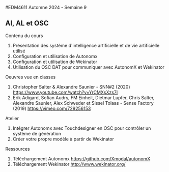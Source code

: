 #EDM4611 Automne 2024 - Semaine 9 
## AI, AL et OSC 

Contenu du cours 
1. Présentation des système d'intelligence artificielle et de vie artificielle utilisé
2. Configuration et utilisation de Autonomx
3. Configuration et utilisation de Wekinator 
4. Utilisation du OSC DAT pour communiquer avec AutonomX et Wekinator

Oeuvres vue en classes
1. Christopher Salter & Alexandre Saunier - SNN#2 (2020) https://www.youtube.com/watch?v=YrCMXsXzs7I
2. Erik Adigard, Sofian Audry, FM Einheit, Dietmar Lupfer, Chris Salter, Alexandre Saunier, Alex Schweder et Sissel Tolaas - Sense Factory (2019) https://vimeo.com/729256153

Atelier 
1. Intégrer Autonomx avec Touchdesigner en OSC pour contrôler un système de génération
2. Créer votre propre modèle à partir de Wekinator

Ressources 
1. Téléchargement Autonomx https://github.com/Xmodal/autonomX
2. Téléchargement Wekinator http://www.wekinator.org/ 

